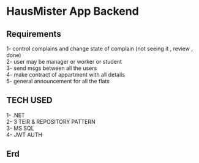 # HausMister App Backend
## Requirements
1- control complains and change state of complain (not seeing it , review , done) <br>
2- user may be manager or worker or student <br>
3- send msgs between all the users <br>
4- make contract of appartment with all details <br>
5- general announcement for all the flats<br>
## TECH USED
1- .NET <br>
2- 3 TEIR & REPOSITORY PATTERN<br>
3- MS SQL<br>
4- JWT AUTH<br>
## Erd




